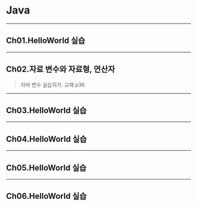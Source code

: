 # Java
---
## Ch01.HelloWorld 실습
---
## Ch02.자료 변수와 자료형, 연산자
> 자바 변수 실습히가. 교재 p36

---
## Ch03.HelloWorld 실습
---
## Ch04.HelloWorld 실습
---
## Ch05.HelloWorld 실습
---
## Ch06.HelloWorld 실습

